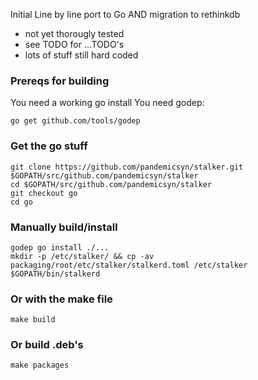 Initial Line by line port to Go AND migration to rethinkdb

- not yet thorougly tested
- see TODO for ...TODO's
- lots of stuff still hard coded


### Prereqs for building

You need a working go install
You need godep:

    go get github.com/tools/godep

### Get the go stuff

    git clone https://github.com/pandemicsyn/stalker.git $GOPATH/src/github.com/pandemicsyn/stalker
    cd $GOPATH/src/github.com/pandemicsyn/stalker
    git checkout go
    cd go

### Manually build/install

    godep go install ./...
    mkdir -p /etc/stalker/ && cp -av packaging/root/etc/stalker/stalkerd.toml /etc/stalker
    $GOPATH/bin/stalkerd 

### Or with the make file

    make build

### Or build .deb's

    make packages

